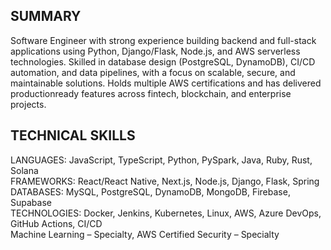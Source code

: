 ## SUMMARY</br>
Software Engineer with strong experience building backend and full-stack applications using Python, Django/Flask, Node.js, and AWS serverless technologies. Skilled in database design (PostgreSQL, DynamoDB), CI/CD automation, and data pipelines, with a focus on scalable, secure, and maintainable solutions. Holds multiple AWS certifications and has delivered productionready features across fintech, blockchain, and enterprise projects.</br>

## TECHNICAL SKILLS</br>
LANGUAGES: JavaScript, TypeScript, Python, PySpark, Java, Ruby, Rust, Solana</br>
FRAMEWORKS: React/React Native, Next.js, Node.js, Django, Flask, Spring</br>
DATABASES: MySQL, PostgreSQL, DynamoDB, MongoDB, Firebase, Supabase</br>
TECHNOLOGIES: Docker, Jenkins, Kubernetes, Linux, AWS, Azure DevOps, GitHub Actions, CI/CD</br>
Machine Learning – Specialty, AWS Certified Security – Specialty</br>
